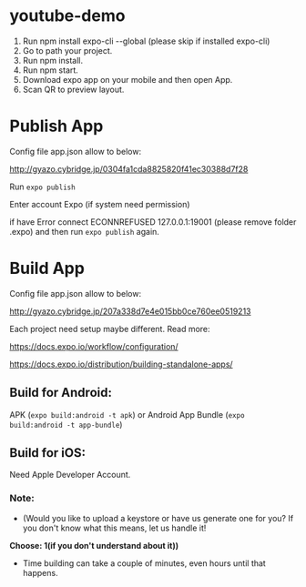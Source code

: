 # youtube-demo
1. Run npm install expo-cli --global (please skip if installed expo-cli)
2. Go to path your project.
2. Run npm install.
3. Run npm start.
4. Download expo app on your mobile and then open App.
5. Scan QR to preview layout.

# Publish App
Config file app.json allow to below:

http://gyazo.cybridge.jp/0304fa1cda8825820f41ec30388d7f28

Run `expo publish`

Enter account Expo (if system need permission)

if have Error connect ECONNREFUSED 127.0.0.1:19001 (please remove folder .expo) and then run `expo publish` again.

# Build App
Config file app.json allow to below:

http://gyazo.cybridge.jp/207a338d7e4e015bb0ce760ee0519213

Each project need setup maybe different. Read more:

https://docs.expo.io/workflow/configuration/

https://docs.expo.io/distribution/building-standalone-apps/

## Build for Android:
APK (`expo build:android -t apk`) or Android App Bundle (`expo build:android -t app-bundle`)
## Build for iOS: 
Need Apple Developer Account.

### Note:
- (Would you like to upload a keystore or have us generate one for you? If you don't know what this means, let us handle it!

**Choose: 1(if you don't understand about it))**

- Time building can take a couple of minutes, even hours until that happens.